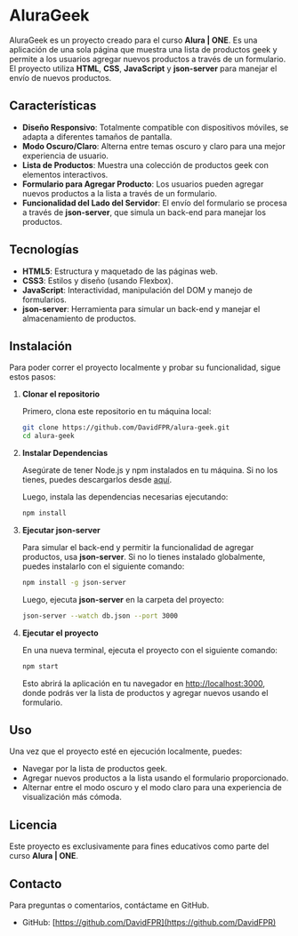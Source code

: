 # AluraGeek

AluraGeek es un proyecto creado para el curso **Alura | ONE**. Es una aplicación de una sola página que muestra una lista de productos geek y permite a los usuarios agregar nuevos productos a través de un formulario. El proyecto utiliza **HTML**, **CSS**, **JavaScript** y **json-server** para manejar el envío de nuevos productos.

## Características

- **Diseño Responsivo**: Totalmente compatible con dispositivos móviles, se adapta a diferentes tamaños de pantalla.
- **Modo Oscuro/Claro**: Alterna entre temas oscuro y claro para una mejor experiencia de usuario.
- **Lista de Productos**: Muestra una colección de productos geek con elementos interactivos.
- **Formulario para Agregar Producto**: Los usuarios pueden agregar nuevos productos a la lista a través de un formulario.
- **Funcionalidad del Lado del Servidor**: El envío del formulario se procesa a través de **json-server**, que simula un back-end para manejar los productos.

## Tecnologías

- **HTML5**: Estructura y maquetado de las páginas web.
- **CSS3**: Estilos y diseño (usando Flexbox).
- **JavaScript**: Interactividad, manipulación del DOM y manejo de formularios.
- **json-server**: Herramienta para simular un back-end y manejar el almacenamiento de productos.

## Instalación

Para poder correr el proyecto localmente y probar su funcionalidad, sigue estos pasos:

1. **Clonar el repositorio**

    Primero, clona este repositorio en tu máquina local:

    ```bash
    git clone https://github.com/DavidFPR/alura-geek.git
    cd alura-geek
    ```

2. **Instalar Dependencias**

    Asegúrate de tener Node.js y npm instalados en tu máquina. Si no los tienes, puedes descargarlos desde [aquí](https://nodejs.org).

    Luego, instala las dependencias necesarias ejecutando:

    ```bash
    npm install
    ```

3. **Ejecutar json-server**

    Para simular el back-end y permitir la funcionalidad de agregar productos, usa **json-server**. Si no lo tienes instalado globalmente, puedes instalarlo con el siguiente comando:

    ```bash
    npm install -g json-server
    ```

    Luego, ejecuta **json-server** en la carpeta del proyecto:

    ```bash
    json-server --watch db.json --port 3000
    ```

4. **Ejecutar el proyecto**

    En una nueva terminal, ejecuta el proyecto con el siguiente comando:

    ```bash
    npm start
    ```

    Esto abrirá la aplicación en tu navegador en [http://localhost:3000](http://localhost:3000), donde podrás ver la lista de productos y agregar nuevos usando el formulario.

## Uso

Una vez que el proyecto esté en ejecución localmente, puedes:

- Navegar por la lista de productos geek.
- Agregar nuevos productos a la lista usando el formulario proporcionado.
- Alternar entre el modo oscuro y el modo claro para una experiencia de visualización más cómoda.

## Licencia

Este proyecto es exclusivamente para fines educativos como parte del curso **Alura | ONE**.

## Contacto

Para preguntas o comentarios, contáctame en GitHub.

- GitHub: [https://github.com/DavidFPR](https://github.com/DavidFPR)
